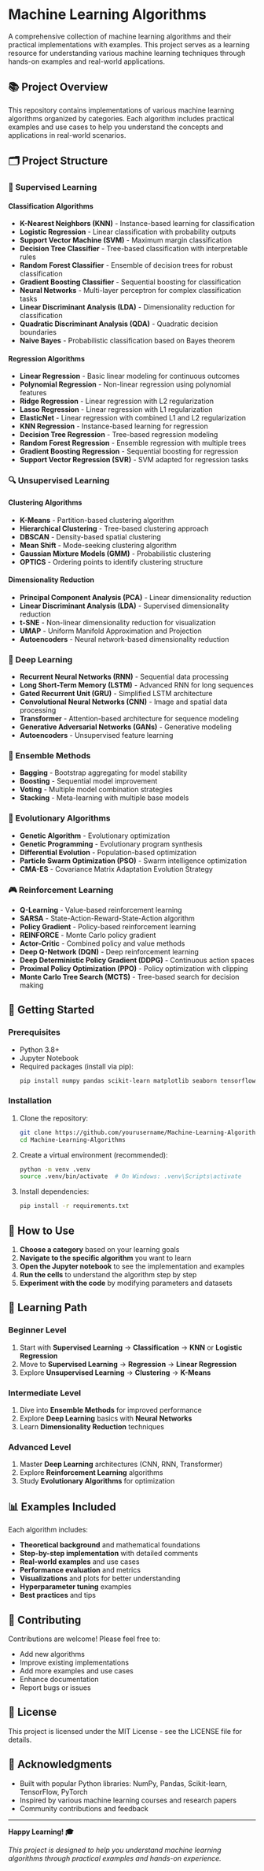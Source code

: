 # Machine Learning Algorithms

A comprehensive collection of machine learning algorithms and their practical implementations with examples. This project serves as a learning resource for understanding various machine learning techniques through hands-on examples and real-world applications.

## 📚 Project Overview

This repository contains implementations of various machine learning algorithms organized by categories. Each algorithm includes practical examples and use cases to help you understand the concepts and applications in real-world scenarios.

## 🗂️ Project Structure

### 🎯 Supervised Learning

#### Classification Algorithms

- **K-Nearest Neighbors (KNN)** - Instance-based learning for classification
- **Logistic Regression** - Linear classification with probability outputs
- **Support Vector Machine (SVM)** - Maximum margin classification
- **Decision Tree Classifier** - Tree-based classification with interpretable rules
- **Random Forest Classifier** - Ensemble of decision trees for robust classification
- **Gradient Boosting Classifier** - Sequential boosting for classification
- **Neural Networks** - Multi-layer perceptron for complex classification tasks
- **Linear Discriminant Analysis (LDA)** - Dimensionality reduction for classification
- **Quadratic Discriminant Analysis (QDA)** - Quadratic decision boundaries
- **Naive Bayes** - Probabilistic classification based on Bayes theorem

#### Regression Algorithms

- **Linear Regression** - Basic linear modeling for continuous outcomes
- **Polynomial Regression** - Non-linear regression using polynomial features
- **Ridge Regression** - Linear regression with L2 regularization
- **Lasso Regression** - Linear regression with L1 regularization
- **ElasticNet** - Linear regression with combined L1 and L2 regularization
- **KNN Regression** - Instance-based learning for regression
- **Decision Tree Regression** - Tree-based regression modeling
- **Random Forest Regression** - Ensemble regression with multiple trees
- **Gradient Boosting Regression** - Sequential boosting for regression
- **Support Vector Regression (SVR)** - SVM adapted for regression tasks

### 🔍 Unsupervised Learning

#### Clustering Algorithms

- **K-Means** - Partition-based clustering algorithm
- **Hierarchical Clustering** - Tree-based clustering approach
- **DBSCAN** - Density-based spatial clustering
- **Mean Shift** - Mode-seeking clustering algorithm
- **Gaussian Mixture Models (GMM)** - Probabilistic clustering
- **OPTICS** - Ordering points to identify clustering structure

#### Dimensionality Reduction

- **Principal Component Analysis (PCA)** - Linear dimensionality reduction
- **Linear Discriminant Analysis (LDA)** - Supervised dimensionality reduction
- **t-SNE** - Non-linear dimensionality reduction for visualization
- **UMAP** - Uniform Manifold Approximation and Projection
- **Autoencoders** - Neural network-based dimensionality reduction

### 🧠 Deep Learning

- **Recurrent Neural Networks (RNN)** - Sequential data processing
- **Long Short-Term Memory (LSTM)** - Advanced RNN for long sequences
- **Gated Recurrent Unit (GRU)** - Simplified LSTM architecture
- **Convolutional Neural Networks (CNN)** - Image and spatial data processing
- **Transformer** - Attention-based architecture for sequence modeling
- **Generative Adversarial Networks (GANs)** - Generative modeling
- **Autoencoders** - Unsupervised feature learning

### 🤝 Ensemble Methods

- **Bagging** - Bootstrap aggregating for model stability
- **Boosting** - Sequential model improvement
- **Voting** - Multiple model combination strategies
- **Stacking** - Meta-learning with multiple base models

### 🧬 Evolutionary Algorithms

- **Genetic Algorithm** - Evolutionary optimization
- **Genetic Programming** - Evolutionary program synthesis
- **Differential Evolution** - Population-based optimization
- **Particle Swarm Optimization (PSO)** - Swarm intelligence optimization
- **CMA-ES** - Covariance Matrix Adaptation Evolution Strategy

### 🎮 Reinforcement Learning

- **Q-Learning** - Value-based reinforcement learning
- **SARSA** - State-Action-Reward-State-Action algorithm
- **Policy Gradient** - Policy-based reinforcement learning
- **REINFORCE** - Monte Carlo policy gradient
- **Actor-Critic** - Combined policy and value methods
- **Deep Q-Network (DQN)** - Deep reinforcement learning
- **Deep Deterministic Policy Gradient (DDPG)** - Continuous action spaces
- **Proximal Policy Optimization (PPO)** - Policy optimization with clipping
- **Monte Carlo Tree Search (MCTS)** - Tree-based search for decision making

## 🚀 Getting Started

### Prerequisites

- Python 3.8+
- Jupyter Notebook
- Required packages (install via pip):
  ```bash
  pip install numpy pandas scikit-learn matplotlib seaborn tensorflow torch
  ```

### Installation

1. Clone the repository:

   ```bash
   git clone https://github.com/yourusername/Machine-Learning-Algorithms.git
   cd Machine-Learning-Algorithms
   ```

2. Create a virtual environment (recommended):

   ```bash
   python -m venv .venv
   source .venv/bin/activate  # On Windows: .venv\Scripts\activate
   ```

3. Install dependencies:
   ```bash
   pip install -r requirements.txt
   ```

## 📖 How to Use

1. **Choose a category** based on your learning goals
2. **Navigate to the specific algorithm** you want to learn
3. **Open the Jupyter notebook** to see the implementation and examples
4. **Run the cells** to understand the algorithm step by step
5. **Experiment with the code** by modifying parameters and datasets

## 🎯 Learning Path

### Beginner Level

1. Start with **Supervised Learning** → **Classification** → **KNN** or **Logistic Regression**
2. Move to **Supervised Learning** → **Regression** → **Linear Regression**
3. Explore **Unsupervised Learning** → **Clustering** → **K-Means**

### Intermediate Level

1. Dive into **Ensemble Methods** for improved performance
2. Explore **Deep Learning** basics with **Neural Networks**
3. Learn **Dimensionality Reduction** techniques

### Advanced Level

1. Master **Deep Learning** architectures (CNN, RNN, Transformer)
2. Explore **Reinforcement Learning** algorithms
3. Study **Evolutionary Algorithms** for optimization

## 📊 Examples Included

Each algorithm includes:

- **Theoretical background** and mathematical foundations
- **Step-by-step implementation** with detailed comments
- **Real-world examples** and use cases
- **Performance evaluation** and metrics
- **Visualizations** and plots for better understanding
- **Hyperparameter tuning** examples
- **Best practices** and tips

## 🤝 Contributing

Contributions are welcome! Please feel free to:

- Add new algorithms
- Improve existing implementations
- Add more examples and use cases
- Enhance documentation
- Report bugs or issues

## 📝 License

This project is licensed under the MIT License - see the LICENSE file for details.

## 🙏 Acknowledgments

- Built with popular Python libraries: NumPy, Pandas, Scikit-learn, TensorFlow, PyTorch
- Inspired by various machine learning courses and research papers
- Community contributions and feedback

---

**Happy Learning! 🎓**

_This project is designed to help you understand machine learning algorithms through practical examples and hands-on experience._
